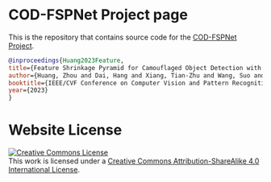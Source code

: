 # COD-FSPNet Project page

This is the repository that contains source code for the [COD-FSPNet Project]().

```bib
@inproceedings{Huang2023Feature,
title={Feature Shrinkage Pyramid for Camouflaged Object Detection with Transformers},
author={Huang, Zhou and Dai, Hang and Xiang, Tian-Zhu and Wang, Suo and Chen, Huai-Xin and Qin, Jie and Xiong, Huan},
booktitle={IEEE/CVF Conference on Computer Vision and Pattern Recognition (CVPR)},
year={2023}
}
```

# Website License
<a rel="license" href="http://creativecommons.org/licenses/by-sa/4.0/"><img alt="Creative Commons License" style="border-width:0" src="https://i.creativecommons.org/l/by-sa/4.0/88x31.png" /></a><br />This work is licensed under a <a rel="license" href="http://creativecommons.org/licenses/by-sa/4.0/">Creative Commons Attribution-ShareAlike 4.0 International License</a>.
